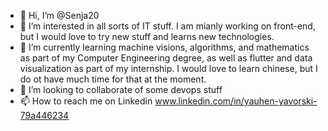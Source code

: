 - 👋 Hi, I’m @Senja20
- 👀 I’m interested in all sorts of IT stuff. I am mianly working on front-end, but I would love to try new stuff and learns new technologies.
- 🌱 I’m currently learning machine visions, algorithms, and mathematics as part of my Computer Engineering degree, as well as flutter and data visualization as part of my internship. I would love to learn chinese, but I do ot have much time for that at the moment. 
- 💞️ I’m looking to collaborate of some devops stuff
- 📫 How to reach me on Linkedin www.linkedin.com/in/yauhen-yavorski-79a446234
